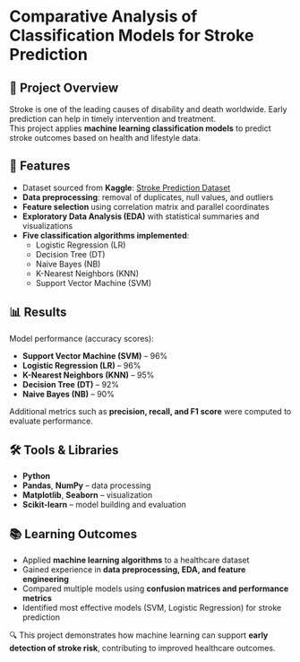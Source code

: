 # Comparative Analysis of Classification Models for Stroke Prediction

## 📌 Project Overview
Stroke is one of the leading causes of disability and death worldwide. Early prediction can help in timely intervention and treatment.  
This project applies **machine learning classification models** to predict stroke outcomes based on health and lifestyle data.

## 🚀 Features
- Dataset sourced from **Kaggle**: [Stroke Prediction Dataset](https://www.kaggle.com/datasets/fedesoriano/stroke-prediction-dataset)  
- **Data preprocessing**: removal of duplicates, null values, and outliers  
- **Feature selection** using correlation matrix and parallel coordinates  
- **Exploratory Data Analysis (EDA)** with statistical summaries and visualizations  
- **Five classification algorithms implemented**:
  - Logistic Regression (LR)  
  - Decision Tree (DT)  
  - Naive Bayes (NB)  
  - K-Nearest Neighbors (KNN)  
  - Support Vector Machine (SVM)  

## 📊 Results
Model performance (accuracy scores):  
- **Support Vector Machine (SVM)** – 96%  
- **Logistic Regression (LR)** – 96%  
- **K-Nearest Neighbors (KNN)** – 95%  
- **Decision Tree (DT)** – 92%  
- **Naive Bayes (NB)** – 90%  

Additional metrics such as **precision, recall, and F1 score** were computed to evaluate performance.  

## 🛠️ Tools & Libraries
- **Python**  
- **Pandas**, **NumPy** – data processing  
- **Matplotlib**, **Seaborn** – visualization  
- **Scikit-learn** – model building and evaluation  

## 📚 Learning Outcomes
- Applied **machine learning algorithms** to a healthcare dataset  
- Gained experience in **data preprocessing, EDA, and feature engineering**  
- Compared multiple models using **confusion matrices and performance metrics**  
- Identified most effective models (SVM, Logistic Regression) for stroke prediction  

🔍 This project demonstrates how machine learning can support **early detection of stroke risk**, contributing to improved healthcare outcomes.  
